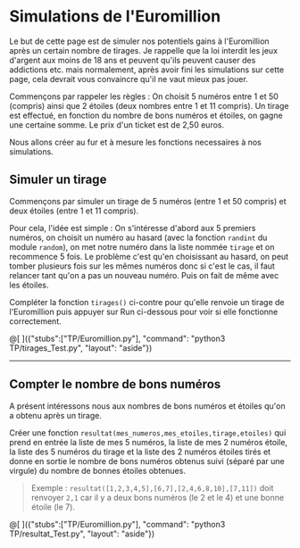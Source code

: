 # Simulations de l'Euromillion

Le but de cette page est de simuler nos potentiels gains à l'Euromillion après un certain nombre de tirages. Je rappelle que la loi interdit les jeux d'argent aux moins de 18 ans et peuvent qu'ils peuvent causer des addictions etc. mais normalement, après avoir fini les simulations sur cette page, cela devrait vous convaincre qu'il ne vaut mieux pas jouer.

Commençons par rappeler les règles : On choisit 5 numéros entre 1 et 50 (compris) ainsi que 2 étoiles (deux nombres entre 1 et 11 compris). Un tirage est effectué, en fonction du nombre de bons numéros et étoiles, on gagne une certaine somme. Le prix d'un ticket est de 2,50 euros.

Nous allons créer au fur et à mesure les fonctions necessaires à nos simulations.

## Simuler un tirage

Commençons par simuler un tirage de 5 numéros (entre 1 et 50 compris) et deux étoiles (entre 1 et 11 compris).

Pour cela, l'idée est simple : On s'intéresse d'abord aux 5 premiers numéros, on choisit un numéro au hasard (avec la fonction `randint` du module `random`), on met notre numéro dans la liste nommée `tirage` et on recommence 5 fois. Le problème c'est qu'en choisissant au hasard, on peut tomber plusieurs fois sur les mêmes numéros donc si c'est le cas, il faut relancer tant qu'on a pas un nouveau numéro. Puis on fait de même avec les étoiles.

Compléter la fonction `tirages()` ci-contre pour qu'elle renvoie un tirage de l'Euromillion puis appuyer sur Run ci-dessous pour voir si elle fonctionne correctement.

@[ ]({"stubs":["TP/Euromillion.py"], "command": "python3 TP/tirages_Test.py", "layout": "aside"})

---

## Compter le nombre de bons numéros

A présent intéressons nous aux nombres de bons numéros et étoiles qu'on a obtenu après un tirage.

Créer une fonction `resultat(mes_numeros,mes_etoiles,tirage,etoiles)` qui prend en entrée la liste de mes 5 numéros, la liste de mes 2 numéros étoile, la liste des 5 numéros du tirage et la liste des 2 numéros étoiles tirés et donne en sortie le nombre de bons numéros obtenus suivi (séparé par une virgule) du nombre de bonnes étoiles obtenues.

> Exemple : `resultat([1,2,3,4,5],[6,7],[2,4,6,8,10],[7,11])` doit renvoyer `2,1` car il y a deux bons numéros (le 2 et le 4) et une bonne étoile (le 7).

@[ ]({"stubs":["TP/Euromillion.py"], "command": "python3 TP/resultat_Test.py", "layout": "aside"})
